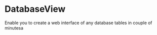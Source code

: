 DatabaseView
============

Enable you to create a web interface of any database tables in couple of minutesa
